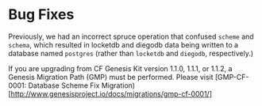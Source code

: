 # Bug Fixes

Previously, we had an incorrect spruce operation that confused `scheme` and
`schema`, which resulted in locketdb and diegodb data being written to a
database named `postgres` (rather than `locketdb` and `diegodb`, respectively.)

If you are upgrading from CF Genesis Kit version 1.1.0, 1.1.1, or 1.1.2, a
Genesis Migration Path (GMP) must be performed. Please visit
[GMP-CF-0001: Database Scheme Fix Migration)[http://www.genesisproject.io/docs/migrations/gmp-cf-0001/] 
